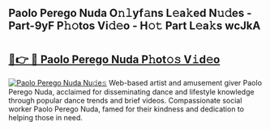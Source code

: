 ## Paolo Perego Nuda O𝚗𝚕yf𝚊ns L𝚎a𝚔ed N𝚞𝚍es - Part-9yF P𝚑𝚘tos Vi𝚍𝚎o - H𝚘𝚝 Part L𝚎a𝚔s wcJkA

# <h2><a href="http://kf7xx6.oniu.top/?m=Paolo+Perego+Nuda">🔗👉 🔴 Paolo Perego Nuda P𝚑ot𝚘𝚜 V𝚒d𝚎o</a></h2>

[![Paolo Perego Nuda Nu𝚍e𝚜](https://i.imgur.com/0qMVB7G.gif)](http://kf7xx6.oniu.top/?m=Paolo+Perego+Nuda)
Web-based artist and amusement giver Paolo Perego Nuda, acclaimed for disseminating dance and lifestyle knowledge through popular dance trends and brief videos. Compassionate social worker Paolo Perego Nuda, famed for their kindness and dedication to helping those in need.  

